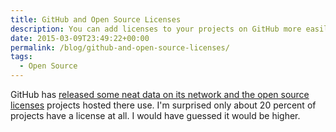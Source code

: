 ```yaml
---
title: GitHub and Open Source Licenses
description: You can add licenses to your projects on GitHub more easily.
date: 2015-03-09T23:49:22+00:00
permalink: /blog/github-and-open-source-licenses/
tags:
  - Open Source
---
```


GitHub has [released some neat data on its network and the open source licenses](https://github.com/blog/1964-open-source-license-usage-on-github-com) projects hosted there use. I'm surprised only about 20 percent of projects have a license at all. I would have guessed it would be higher.
